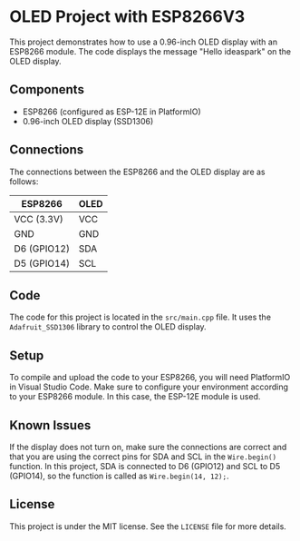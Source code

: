 # OLED Project with ESP8266V3

This project demonstrates how to use a 0.96-inch OLED display with an ESP8266 module. The code displays the message "Hello ideaspark" on the OLED display.

## Components

- ESP8266 (configured as ESP-12E in PlatformIO)
- 0.96-inch OLED display (SSD1306)

## Connections

The connections between the ESP8266 and the OLED display are as follows:

| ESP8266 | OLED |
|---------|------|
| VCC (3.3V) | VCC |
| GND | GND |
| D6 (GPIO12) | SDA |
| D5 (GPIO14) | SCL |

## Code

The code for this project is located in the `src/main.cpp` file. It uses the `Adafruit_SSD1306` library to control the OLED display.

## Setup

To compile and upload the code to your ESP8266, you will need PlatformIO in Visual Studio Code. Make sure to configure your environment according to your ESP8266 module. In this case, the ESP-12E module is used.

## Known Issues

If the display does not turn on, make sure the connections are correct and that you are using the correct pins for SDA and SCL in the `Wire.begin()` function. In this project, SDA is connected to D6 (GPIO12) and SCL to D5 (GPIO14), so the function is called as `Wire.begin(14, 12);`.

## License

This project is under the MIT license. See the `LICENSE` file for more details.